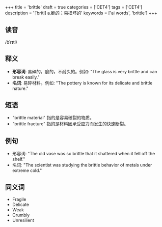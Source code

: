+++
title = 'brittle'
draft = true
categories = ['CET4']
tags = ['CET4']
description = '[ˈbritl] a.脆的；易损坏的'
keywords = ['ai words', 'brittle']
+++

## 读音
/bˈrɪtl/

## 释义
- **形容词**: 易碎的，脆的，不耐久的。例如: "The glass is very brittle and can break easily."
- **名词**: 易碎材料。例如: "The pottery is known for its delicate and brittle nature."

## 短语
- "brittle material" 指的是容易破裂的物质。
- "brittle fracture" 指的是材料因承受应力而发生的快速断裂。

## 例句
- 形容词: "The old vase was so brittle that it shattered when it fell off the shelf."
- 名词: "The scientist was studying the brittle behavior of metals under extreme cold."

## 同义词
- Fragile
- Delicate
- Weak
- Crumbly
- Unresilient
